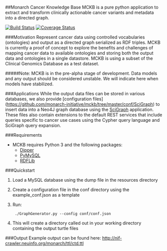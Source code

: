 ##Monarch Cancer Knowledge Base
MCKB is a pure python application to extract and transform clinically actionable cancer variants and metadata into a directed graph.

[![Build Status](https://travis-ci.org/monarch-initiative/mckb.svg?branch=master)](https://travis-ci.org/monarch-initiative/mckb)
[![Coverage Status](https://coveralls.io/repos/monarch-initiative/mckb/badge.svg)](https://coveralls.io/r/monarch-initiative/mckb)

###Motivation
Represent cancer data using controlled vocabularies (ontologies) and output as a directed graph serialized as RDF triples.  MCKB is currently a proof of concept to explore the benefits and challenges of mapping cancer data to available ontologies and storing both the output data and ontologies in a single datastore.  MCKB is using a subset of the Clinical Genomics Database as a test dataset.

#####Note: MCKB is in the pre-alpha stage of development.  Data models and any output should be considered unstable.  We will indicate here when models have stabilized.

###Applications
While the output data files can be stored in various databases, we also provide [configuration files] (https://github.com/monarch-initiative/mckb/tree/master/conf/SciGraph) to insert data into a Neo4J graph database using the [SciGraph](https://github.com/SciGraph/SciGraph) application.  These files also contain extensions to the default REST services that include queries specific to cancer use cases using the Cypher query language and SciGraph query expansion.

###Requirements
* MCKB requires Python 3 and the following packages:
    * [Dipper](https://github.com/monarch-initiative/dipper)
    * [PyMySQL](https://github.com/PyMySQL/PyMySQL)
    * [RDFLib](https://github.com/RDFLib/rdflib)
    
###Quickstart

1. Load a MySQL database using the dump file in the resources directory
2. Create a configuration file in the conf directory using the example_conf.json as a template
3. Run:

        ./GraphGenerator.py --config conf/conf.json

4. This will create a directory called out in your working directory containing the output turtle files

###Output
Example output can be found here:
http://nif-crawler.neuinfo.org/monarch/ttl/ctd.ttl

